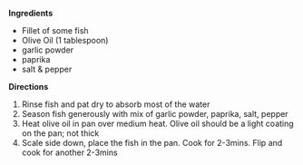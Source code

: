  **Ingredients** 

- Fillet of some fish
- Olive Oil (1 tablespoon)
- garlic powder
- paprika
- salt & pepper

 **Directions** 

1. Rinse fish and pat dry to absorb most of the water
2. Season fish generously with mix of garlic powder, paprika, salt, pepper
3. Heat olive oil in pan over medium heat. Olive oil should be a light coating on the pan; not thick
4. Scale side down, place the fish in the pan. Cook for 2-3mins. Flip and cook for another 2-3mins
